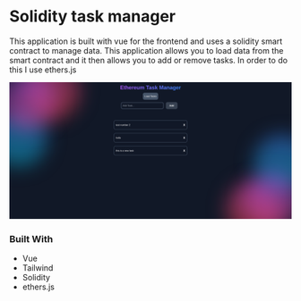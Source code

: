 # Solidity task manager

This application is built with vue for the frontend and uses a solidity smart contract to manage data. This application allows you to load data from the smart contract and it then allows you to add or remove tasks. In order to do this I use ethers.js

![](./ethereumtask.png)

### Built With
- Vue
- Tailwind
- Solidity
- ethers.js

